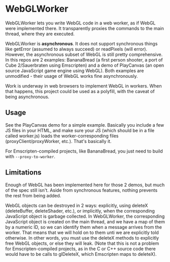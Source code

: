 WebGLWorker
===========

WebGLWorker lets you write WebGL code in a web worker, as if WebGL were implemented there. It transparently proxies the commands to the main thread, where they are executed.

WebGLWorker is **asynchronous**. It does not support synchronous things like getError (assumed to always succeed) or readPixels (will error). However, the asynchronous subset of WebGL is still pretty comprehensive. In this repos are 2 examples: BananaBread (a first person shooter, a port of Cube 2/Sauerbraten using Emscripten) and a demo of PlayCanvas (an open source JavaScript game engine using WebGL). Both examples are unmodified - their usage of WebGL works fine asynchronously.

Work is underway in web browsers to implement WebGL in workers. When that happens, this project could be used as a polyfill, with the caveat of being asynchronous.


Usage
-----

See the PlayCanvas demo for a simple example. Basically you include a few JS files in your HTML, and make sure your JS (which should be in a file called worker.js) loads the worker-corresponding files (proxyClient/proxyWorker, etc.). That's basically it.

For Emscripten-compiled projects, like BananaBread, you just need to build with `--proxy-to-worker`.


Limitations
-----------

Enough of WebGL has been implemented here for those 2 demos, but much of the spec still isn't. Aside from synchronous features, nothing prevents the rest from being added.

WebGL objects can be destroyed in 2 ways: explicitly, using deleteX (deleteBuffer, deleteShader, etc.), or implicitly, when the corresponding JavaScript object is garbage collected. In WebGLWorker, the corresponding JavaScript object is created on the main thread, and we have a map of them by a numeric ID, so we can identify them when a message arrives from the worker. That means that we will hold on to them unti we are explicitly told otherwise. In other words, you must use the deleteX methods to explicitly free WebGL objects, or else they will leak. (Note that this is not a problem for Emscripten-compiled projects, as in the C or C++ source code there would have to be calls to glDeleteX, which Emscripten maps to deleteX).

